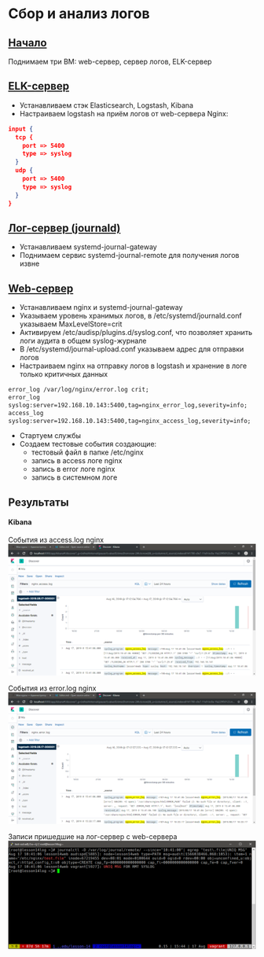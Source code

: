 # Сбор и анализ логов

## [Начало](Vagrantfile "Начало")
Поднимаем три ВМ: web-сервер, сервер логов, ELK-сервер

## [ELK-сервер](p_elk.sh "ELK-сервер")
- Устанавливаем стэк Elasticsearch, Logstash, Kibana
- Настраиваем logstash на приём логов от web-сервера Nginx:
```json
input {
  tcp {
    port => 5400
    type => syslog
  }
  udp {
    port => 5400
    type => syslog
  }
}
```

## [Лог-сервер  (journald)](p_log.sh "Лог-сервер")
- Устанавливаем systemd-journal-gateway
- Поднимаем сервис systemd-journal-remote для получения логов извне

## [Web-сервер](p_web.sh "Web-сервер")
- Устанавливаем nginx и systemd-journal-gateway
- Указываем уровень хранимых логов, в /etc/systemd/journald.conf указываем MaxLevelStore=crit
- Активируем /etc/audisp/plugins.d/syslog.conf, что позволяет хранить логи аудита в общем syslog-журнале
- В /etc/systemd/journal-upload.conf указываем адрес для отправки логов
- Настраиваем nginx на отправку логов в logstash и хранение в логе только критичных данных
```shell
error_log /var/log/nginx/error.log crit;
error_log syslog:server=192.168.10.143:5400,tag=nginx_error_log,severity=info;
access_log syslog:server=192.168.10.143:5400,tag=nginx_access_log,severity=info;
```
- Стартуем службы
- Создаем тестовые события создающие:
    - тестовый файл в папке /etc/nginx
    - запись в access логе nginx
    - запись в error логе nginx
    - запись в системном логе

## Результаты
#### Kibana
События из access.log nginx
![](images/nginx_access.png)

События из error.log nginx
![](images/nginx_error.png)

Записи пришедшие на лог-сервер с web-сервера
![](images/remote-logging.png)

